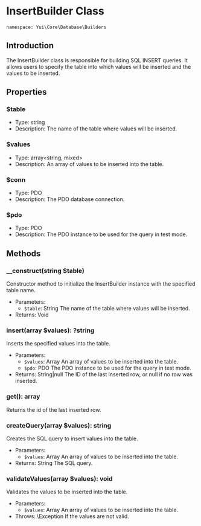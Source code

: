 # InsertBuilder Class

`namespace: Yui\Core\Database\Builders`

## Introduction
The InsertBuilder class is responsible for building SQL INSERT queries. It allows users to specify the table into which values will be inserted and the values to be inserted.

## Properties

### $table
- Type: string
- Description: The name of the table where values will be inserted.

### $values
- Type: array<string, mixed>
- Description: An array of values to be inserted into the table.

### $conn
- Type: PDO
- Description: The PDO database connection.

### $pdo
- Type: PDO
- Description: The PDO instance to be used for the query in test mode.

## Methods

### __construct(string $table)
Constructor method to initialize the InsertBuilder instance with the specified table name.
- Parameters:
  - `$table`: String The name of the table where values will be inserted.
- Returns: Void

### insert(array $values): ?string
Inserts the specified values into the table.
- Parameters:
  - `$values`: Array An array of values to be inserted into the table.
  - `$pdo`: PDO The PDO instance to be used for the query in test mode.
- Returns: String|null The ID of the last inserted row, or null if no row was inserted.

### get(): array
Returns the id of the last inserted row.

### createQuery(array $values): string
Creates the SQL query to insert values into the table.
- Parameters:
  - `$values`: Array An array of values to be inserted into the table.
- Returns: String The SQL query.

### validateValues(array $values): void
Validates the values to be inserted into the table.
- Parameters:
  - `$values`: Array An array of values to be inserted into the table.
- Throws: \Exception If the values are not valid.
